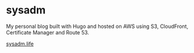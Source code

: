# sysadm

My personal blog built with Hugo and hosted on AWS using S3,  CloudFront, Certificate Manager and Route 53.

[sysadm.life](https://sysadm.life)

